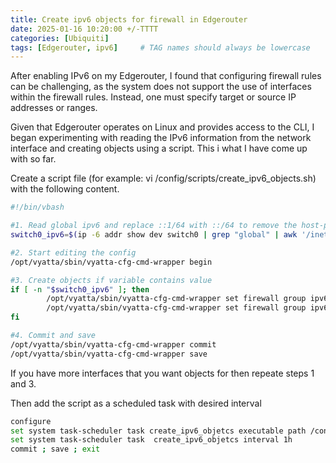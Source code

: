 ```yaml
---
title: Create ipv6 objects for firewall in Edgerouter
date: 2025-01-16 10:20:00 +/-TTTT
categories: [Ubiquiti]
tags: [Edgerouter, ipv6]     # TAG names should always be lowercase
---
```


After enabling IPv6 on my Edgerouter, I found that configuring firewall rules can be challenging, as the system does not support the use of interfaces within the firewall rules. Instead, one must specify target or source IP addresses or ranges.

Given that Edgerouter operates on Linux and provides access to the CLI, I began experimenting with reading the IPv6 information from the network interface and creating objects using a script. This i what I have come up with so far.

Create a script file (for example: vi /config/scripts/create_ipv6_objects.sh) with the following content.

```bash
#!/bin/vbash

#1. Read global ipv6 and replace ::1/64 with ::/64 to remove the host-part. All my internal networks should match this pattern.
switch0_ipv6=$(ip -6 addr show dev switch0 | grep "global" | awk '/inet6/ {print $2}' | sed 's/::1\/64/::\/64/g')

#2. Start editing the config
/opt/vyatta/sbin/vyatta-cfg-cmd-wrapper begin

#3. Create objects if variable contains value
if [ -n "$switch0_ipv6" ]; then
        /opt/vyatta/sbin/vyatta-cfg-cmd-wrapper set firewall group ipv6-network-group Net-LAN-v6 description ''
        /opt/vyatta/sbin/vyatta-cfg-cmd-wrapper set firewall group ipv6-network-group Net-LAN-v6 ipv6-network "$switch0_ipv6"
fi

#4. Commit and save
/opt/vyatta/sbin/vyatta-cfg-cmd-wrapper commit
/opt/vyatta/sbin/vyatta-cfg-cmd-wrapper save
```

If you have more interfaces that you want objects for then repeate steps 1 and 3.

Then add the script as a scheduled task with desired interval
```bash
configure
set system task-scheduler task create_ipv6_objetcs executable path /config/scripts/create_ipv6_objects.sh
set system task-scheduler task  create_ipv6_objetcs interval 1h
commit ; save ; exit
```
